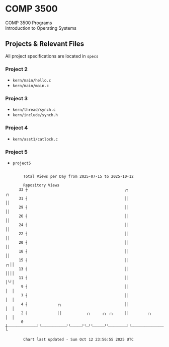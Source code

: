 # COMP 3500
COMP 3500 Programs  
Introduction to Operating Systems  
## Projects & Relevant Files
All project specifications are located in `specs`
### Project 2
- `kern/main/hello.c`
- `kern/main/main.c`
### Project 3
- `kern/thread/synch.c`
- `kern/include/synch.h`
### Project 4
- `kern/asst1/catlock.c`
### Project 5
- `project5`

```

        Total Views per Day from 2025-07-15 to 2025-10-12

        Repository Views
      33 ┼                                           ╭╮                                          ╭╮
      31 ┤                                           ││                                          ││
      29 ┤                                           ││                                          ││
      26 ┤                                           ││                                          ││
      24 ┤                                           ││                                          ││
      22 ┤                                           ││                                          ││
      20 ┤                                           ││                                          ││
      18 ┤                                           ││                                          ││
      15 ┤                                           ││                                        ╭╮││
      13 ┤                                           ││                                        ││││
      11 ┤                                           ││                                        │╰╯│
       9 ┤                                           ││                                        │  │
       7 ┤                                           ││                                        │  │
       4 ┤             ╭╮                            ││                                        │  │
       2 ┤             ││           ╭╮     ╭╮ ╭╮     ││        ╭╮                              │  │
       0 ┼─────────────╯╰───────────╯╰─────╯╰─╯╰─────╯╰────────╯╰──────────────────────────────╯  ╰

        Chart last updated - Sun Oct 12 23:56:55 2025 UTC
        
```
